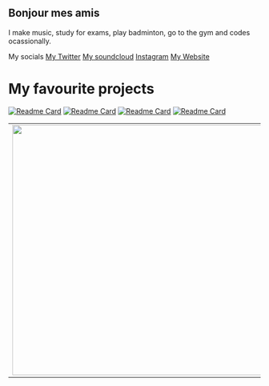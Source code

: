 ## Bonjour mes amis

I make music, study for exams, play badminton, go to the gym and codes ocassionally.

My socials
[My Twitter](https://twitter.com/ad1unn1)
[My soundcloud](https://soundcloud.com/user-803509413)
[Instagram](https://instagram.com/adiunniistaken)
[My Website](https://adiunni.tech)

<table>
<tr>
<td><img src="https://github-readme-stats.vercel.app/api?username=CharieBlastX7&show_icons=true&theme=dark" width="500"></td>
<td><img src="https://github-readme-stats.vercel.app/api/top-langs/?username=CharieBlastX7&show_icons=true&theme=dark&langs_count=8" /></td>
</tr>

# My favourite projects
[![Readme Card](https://github-readme-stats.vercel.app/api/pin/?username=CharieBlastX7&repo=logic_audio-files)](https://github.com/CharieBlastX7/logic_audio-files)
[![Readme Card](https://github-readme-stats.vercel.app/api/pin/?username=rgab1508&repo=OpenStore)](https://github.com/rgab1508/OpenStore)
[![Readme Card](https://github-readme-stats.vercel.app/api/pin/?username=rgab1508&repo=ETAMAX-22)](https://github.com/rgab1508/ETAMAX-22)
[![Readme Card](https://github-readme-stats.vercel.app/api/pin/?username=rgab1508&repo=FACES-21)](https://github.com/rgab1508/FACES-21)
